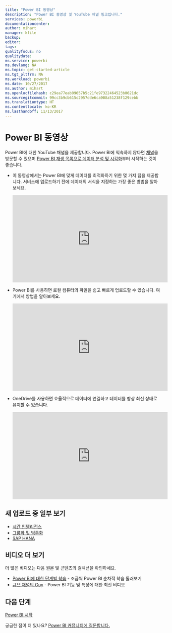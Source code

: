 ```yaml
---
title: "Power BI 동영상"
description: "Power BI 동영상 및 YouTube 채널 링크입니다."
services: powerbi
documentationcenter: 
author: mihart
manager: kfile
backup: 
editor: 
tags: 
qualityfocus: no
qualitydate: 
ms.service: powerbi
ms.devlang: NA
ms.topic: get-started-article
ms.tgt_pltfrm: NA
ms.workload: powerbi
ms.date: 10/27/2017
ms.author: mihart
ms.openlocfilehash: c29ea77eab09657b5c21fe97322464523b0621dc
ms.sourcegitcommit: 99cc3b9cb615c2957dde6ca908a51238f129cebb
ms.translationtype: HT
ms.contentlocale: ko-KR
ms.lasthandoff: 11/13/2017
---
```

# <a name="power-bi-videos"></a>Power BI 동영상
Power BI에 대한 YouTube 채널을 제공합니다. Power BI에 익숙하지 않다면 [채널](https://www.youtube.com/user/mspowerbi/videos)을 방문할 수 있으며 [Power BI 재생 목록으로 데이터 분석 및 시각화](https://www.youtube.com/playlist?list=PL1N57mwBHtN0JFoKSR0n-tBkUJHeMP2cP)부터 시작하는 것이 좋습니다.

* 이 동영상에서는 Power BI에 맞게 데이터를 최적화하기 위한 몇 가지 팁을 제공합니다. 서비스에 업로드하기 전에 데이터의 서식을 지정하는 가장 좋은 방법을 알아보세요.
  
  <iframe width="500" height="281" src="https://www.youtube.com/embed/l2wy4XgQIu0" frameborder="0" allowfullscreen></iframe>
* Power BI를 사용하면 로컬 컴퓨터의 파일을 쉽고 빠르게 업로드할 수 있습니다. 여기에서 방법을 알아보세요.
  
  <iframe width="500" height="281" src="https://www.youtube.com/embed/ETj-z3NyY_o" frameborder="0" allowfullscreen></iframe>
* OneDrive를 사용하면 효율적으로 데이터에 연결하고 데이터를 항상 최신 상태로 유지할 수 있습니다.
  
  <iframe width="500" height="281" src="https://www.youtube.com/embed/6cOjiV_klrs" frameborder="0" allowfullscreen></iframe>

## <a name="watch-some-of-our-new-uploads"></a>새 업로드 중 일부 보기
* [시간 인텔리전스](https://youtu.be/MNAaHw4PxzE)
* [그룹화 및 범주화](https://youtu.be/51n2itS7K5I)
* [SAP HANA](https://youtu.be/FOjJLvsIACc)

## <a name="more-videos"></a>비디오 더 보기
더 많은 비디오는 다음 원본 및 콘텐츠의 컬렉션을 확인하세요.

* [Power BI에 대한 단계별 학습](https://powerbi.microsoft.com/guided-learning/) - 조금씩 Power BI 순차적 학습 둘러보기
* [큐브 채널의 Guy](https://www.youtube.com/channel/UCFp1vaKzpfvoGai0vE5VJ0w) - Power BI 기능 및 특성에 대한 최신 비디오

## <a name="next-steps"></a>다음 단계
[Power BI 시작](service-get-started.md)

궁금한 점이 더 있나요? [Power BI 커뮤니티에 질문합니다.](http://community.powerbi.com/)

